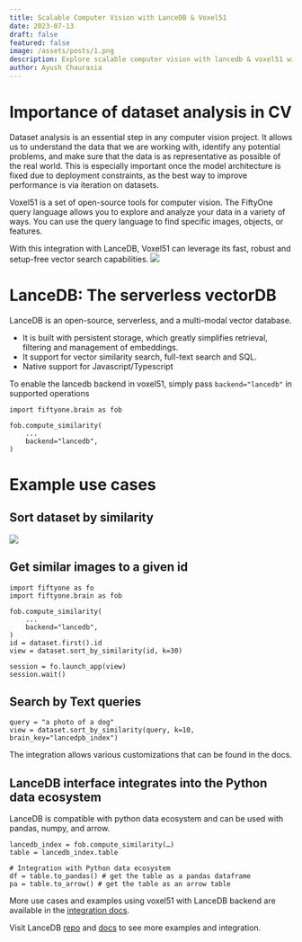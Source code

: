 ```yaml
---
title: Scalable Computer Vision with LanceDB & Voxel51
date: 2023-07-13
draft: false
featured: false
image: /assets/posts/1.png
description: Explore scalable computer vision with lancedb & voxel51 with practical insights and expert guidance from the LanceDB team.
author: Ayush Chaurasia
---
```

# Importance of dataset analysis in CV

Dataset analysis is an essential step in any computer vision project. It allows us to understand the data that we are working with, identify any potential problems, and make sure that the data is as representative as possible of the real world. This is especially important once the model architecture is fixed due to deployment constraints, as the best way to improve performance is via iteration on datasets.

Voxel51 is a set of open-source tools for computer vision. The FiftyOne query language allows you to explore and analyze your data in a variety of ways. You can use the query language to find specific images, objects, or features.

With this integration with LanceDB, Voxel51 can leverage its fast, robust and setup-free vector search capabilities.
![](https://miro.medium.com/v2/resize:fit:770/1*RFtus4W8XVeoG0Bc08IHdg.jpeg)
# LanceDB: The serverless vectorDB

LanceDB is an open-source, serverless, and a multi-modal vector database.

- It is built with persistent storage, which greatly simplifies retrieval, filtering and management of embeddings.
- It support for vector similarity search, full-text search and SQL.
- Native support for Javascript/Typescript

To enable the lancedb backend in voxel51, simply pass `backend="lancedb"` in supported operations

    import fiftyone.brain as fob
    
    fob.compute_similarity(
        ...
        backend="lancedb",
    )

# **Example use cases**

## Sort dataset by similarity
![](https://miro.medium.com/v2/resize:fit:770/1*WIKrLZEtkYGwlXaCDdctJQ.gif)
## Get similar images to a given id

    import fiftyone as fo
    import fiftyone.brain as fob
    
    fob.compute_similarity(
        ...
        backend="lancedb",
    )
    id = dataset.first().id
    view = dataset.sort_by_similarity(id, k=30)
    
    session = fo.launch_app(view)
    session.wait()

## Search by Text queries

    query = "a photo of a dog"
    view = dataset.sort_by_similarity(query, k=10, brain_key="lancedpb_index")

The integration allows various customizations that can be found in the docs.

## LanceDB interface integrates into the Python data ecosystem

LanceDB is compatible with python data ecosystem and can be used with pandas, numpy, and arrow.

    lancedb_index = fob.compute_similarity(…)
    table = lancedb_index.table
    
    # Integration with Python data ecosystem
    df = table.to_pandas() # get the table as a pandas dataframe
    pa = table.to_arrow() # get the table as an arrow table

More use cases and examples using voxel51 with LanceDB backend are available in the [integration docs](https://docs.voxel51.com/integrations/lancedb.html#lancedb-integration).

Visit LanceDB [repo](https://github.com/lancedb/lancedb) and [docs](https://lancedb.github.io/lancedb/) to see more examples and integration.
